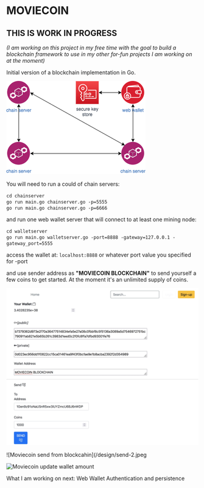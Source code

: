 # MOVIECOIN

## THIS IS WORK IN PROGRESS
_(I am working on this project in my free time with the goal to build a blockchain framework to use in my other for-fun projects I am working on at the moment)_

Initial version of a blockchain implementation in Go.

![Moviecoin blockchain](/design/Moviecoin.png)

You will need to run a could of chain servers:
```
cd chainserver
go run main.go chainserver.go -p=5555
go run main.go chainserver.go -p=6666
```

and run one web wallet server that will connect to at least one mining node:
```
cd walletserver
go run main.go walletserver.go -port=8888 -gateway=127.0.0.1 -gateway_port=5555
```

access the wallet at: `localhost:8888` or whatever port value you specified for -port

and use sender address as **"MOVIECOIN BLOCKCHAIN"**
to send yourself a few coins to get started. At the moment it's an unlimited supply of coins.


![Moviecoin landing page](/design/send-1.jpeg)

![Moviecoin send from blockcahin](/design/send-2.jpeg

![Moviecoin update wallet amount](/design/step-3.jpeg)

What I am working on next: Web Wallet Authentication and persistence
